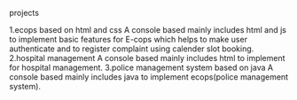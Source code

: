 projects

1.ecops based on html and css
A console based mainly includes html and js to implement basic features for E-cops which helps to make user authenticate and to register complaint using calender slot booking.
2.hospital management 
A console based mainly includes html to implement for hospital management.
3.police management system based on java
A console based mainly includes java to implement ecops(police management system).  
